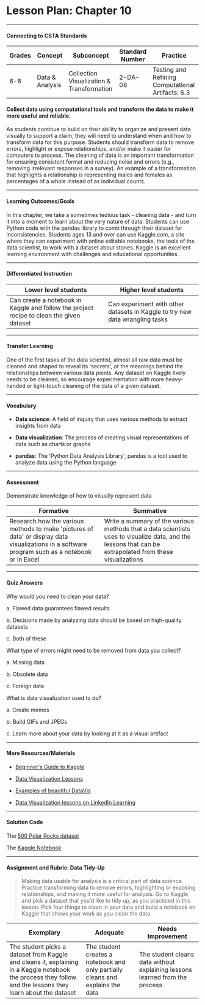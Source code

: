 # Lesson Plan: Chapter 10
---
#### Connecting to CSTA Standards

Grades | Concept | Subconcept | Standard Number | Practice
---|---|---|---|---
6-8 | Data & Analysis | Collection Visualization & Transformation | 2-DA-08 | Testing and Refining Computational Artifacts: 6.3 |

#### Collect data using computational tools and transform the data to make it more useful and reliable.

As students continue to build on their ability to organize and present data visually to support a claim, they will need to understand when and how to transform data for this purpose. Students should transform data to remove errors, highlight or expose relationships, and/or make it easier for computers to process. The cleaning of data is an important transformation for ensuring consistent format and reducing noise and errors (e.g., removing irrelevant responses in a survey). An example of a transformation that highlights a relationship is representing males and females as percentages of a whole instead of as individual counts.

---

#### Learning Outcomes/Goals

In this chapter, we take a sometimes tedious task - cleaning data - and turn it into a moment to learn about the very nature of data. Students can use Python code with the pandas library to comb through their dataset for inconsistencies. Students ages 13 and over can use Kaggle.com, a site where they can experiment with online editable notebooks, the tools of the data scientist, to work with a dataset about stones. Kaggle is an excellent learning environment with challenges and educational opportunities.

---

#### Differentiated Instruction

Lower level students | Higher level students
---|---
Can create a notebook in Kaggle and follow the project recipe to clean the given dataset | Can experiment with other datasets in Kaggle to try new data wrangling tasks

---

#### Transfer Learning

One of the first tasks of the data scientist, almost all raw data must be cleaned and shaped to reveal its 'secrets', or the meanings behind the relationships between various data points. Any dataset on Kaggle likely needs to be cleaned, so encourage experimentation with more heavy-handed or light-touch cleaning of the data of a given dataset.

---

#### Vocabulary

- **Data science**: A field of inquiry that uses various methods to extract insights from data

- **Data visualization**: The process of creating visual representations of data such as charts or graphs

- **pandas**: The 'Python Data Analysis Library', pandas is a tool used to analyze data using the Python language

---

#### Assessment

Demonstrate knowledge of how to visually represent data

Formative | Summative
---|---
Research how the various methods to make 'pictures of data' or display data visualizations in a software program such as a notebook or in Excel | Write a summary of the various methods that a data scientists uses to visualize data, and the lessons that can be extrapolated from these visualizations

---

#### Quiz Answers

Why would you need to clean your data? 

a.	Flawed data guarantees flawed results

b.	Decisions made by analyzing data should be based on high-quality datasets

c.	<span class="highlight">Both of these</span> 

What type of errors might need to be removed from data you collect? 

a.	<span class="highlight">Missing data</span>  

b.	Obsolete data 

c.	Foreign data 

What is data visualization used to do?  

a.	Create memes 

b.	Build GIFs and JPEGs 

c.	<span class="highlight">Learn more about your data by looking at it as a visual artifact</span>

---

#### More Resources/Materials

- [Beginner's Guide to Kaggle](https://www.kaggle.com/getting-started/101345)

- [Data Visualization Lessons](https://github.com/microsoft/Data-Science-For-Beginners/tree/main/3-Data-Visualization)

- [Examples of beautiful DataVis](https://shirleywu.studio/)

- [Data Visualization lessons on LinkedIn Learning](https://www.linkedin.com/learning/data-visualization-a-lesson-and-listen-series/listen-shirley-wu?autoplay=true)

---

#### Solution Code

The [500 Polar Rocks dataset](https://www.kaggle.com/datasets/jenlooper/polar-rocks)

The [Kaggle Notebook](https://www.kaggle.com/code/jenlooper/rock-analysis/edit)

---

#### Assignment and Rubric: Data Tidy-Up

> Making data usable for analysis is a critical part of data science. Practice transforming data to remove errors, highlighting or exposing relationships, and making it more useful for analysis. Go to Kaggle and pick a dataset that you’d like to tidy up, as you practiced in this lesson. Pick four things to clean in your data and build a notebook on Kaggle that shows your work as you clean the data. 

Exemplary | Adequate | Needs Improvement 
---|---|---
The student picks a dataset from Kaggle and cleans it, explaining in a Kaggle notebook the process they follow and the lessons they learn about the dataset | The student creates a notebook and only partially cleans and explains the data | The student cleans data without explaining lessons learned from the process

